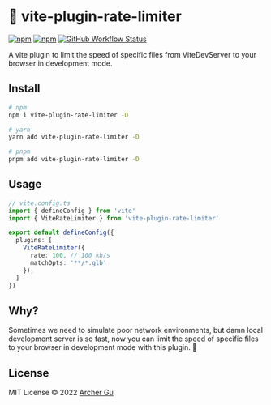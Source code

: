 # 🚰 vite-plugin-rate-limiter

[![npm](https://img.shields.io/npm/v/vite-plugin-rate-limiter?style=flat-square)](https://npm.im/vite-plugin-rate-limiter) [![npm](https://img.shields.io/npm/dw/vite-plugin-rate-limiter?style=flat-square)](https://npm.im/vite-plugin-rate-limiter) [![GitHub Workflow Status](https://img.shields.io/github/actions/workflow/status/ArcherGu/vite-plugin-rate-limiter/ci.yml?style=flat-square)](https://github.com/ArcherGu/vite-plugin-rate-limiter/actions/workflows/ci.yml)

A vite plugin to limit the speed of specific files from ViteDevServer to your browser in development mode.

## Install

```bash
# npm
npm i vite-plugin-rate-limiter -D

# yarn
yarn add vite-plugin-rate-limiter -D

# pnpm
pnpm add vite-plugin-rate-limiter -D
```

## Usage

```ts
// vite.config.ts
import { defineConfig } from 'vite'
import { ViteRateLimiter } from 'vite-plugin-rate-limiter'

export default defineConfig({
  plugins: [
    ViteRateLimiter({
      rate: 100, // 100 kb/s
      matchOpts: '**/*.glb'
    }),
  ]
})
```

## Why?

Sometimes we need to simulate poor network environments, but damn local development server is so fast, now you can limit the speed of specific files to your browser in development mode with this plugin. 🐢 

## License

MIT License © 2022 [Archer Gu](https://github.com/archergu)
